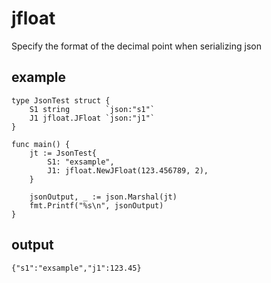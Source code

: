 # jfloat
Specify the format of the decimal point when serializing json

## example
```
type JsonTest struct {
	S1 string        `json:"s1"`
	J1 jfloat.JFloat `json:"j1"`
}

func main() {
	jt := JsonTest{
		S1: "exsample",
		J1: jfloat.NewJFloat(123.456789, 2),
	}

	jsonOutput, _ := json.Marshal(jt)
	fmt.Printf("%s\n", jsonOutput)
}
```

## output
```
{"s1":"exsample","j1":123.45}
```
